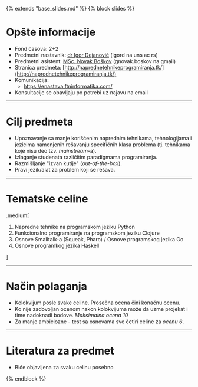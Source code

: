 {% extends "base_slides.md" %}
{% block slides %}

# Opšte informacije

- Fond časova: 2+2
- Predmetni nastavnik: [dr Igor Dejanović](http://igordejanovic.net) (igord na
  uns ac rs)
- Predmetni
  asistent: [MSc. Novak Boškov](http://informatika.ftn.uns.ac.rs/NovakBoskov/)
  (gnovak.boskov na gmail)
- Stranica predmeta: [http://naprednetehnikeprogramiranja.tk/](http://naprednetehnikeprogramiranja.tk/)
- Komunikacija:
  - https://enastava.ftninformatika.com/
- Konsultacije se obavljaju po potrebi uz najavu na email

---
# Cilj predmeta

- Upoznavanje sa manje korišćenim naprednim tehnikama, tehnologijama i jezicima
  namenjenih rešavanju specifičnih klasa problema (tj. tehnikama koje nisu deo
  tzv. *mainstream*-a).
- Izlaganje studenata različitim paradigmama programiranja.
- Razmišljanje "izvan kutije" (*out-of-the-box*).
- Pravi jezik/alat za problem koji se rešava.

---
# Tematske celine

.medium[

1. Napredne tehnike na programskom jeziku Python
1. Funkcionalno programiranje na programskom jeziku Clojure
1. Osnove Smalltalk-a (Squeak, Pharo) / Osnove programskog jezika Go
1. Osnove programkog jezika Haskell

]

---

# Način polaganja

- Kolokvijum posle svake celine. Prosečna ocena čini konačnu ocenu.
- Ko nije zadovoljan ocenom nakon kolokvijuma može da uzme projekat
  i time nadoknadi bodove. *Maksimalna ocena 10*
- Za manje ambiciozne - test sa osnovama sve četiri celine za *ocenu 6*.


---

# Literatura za predmet

- Biće objavljena za svaku celinu posebno


{% endblock %}
